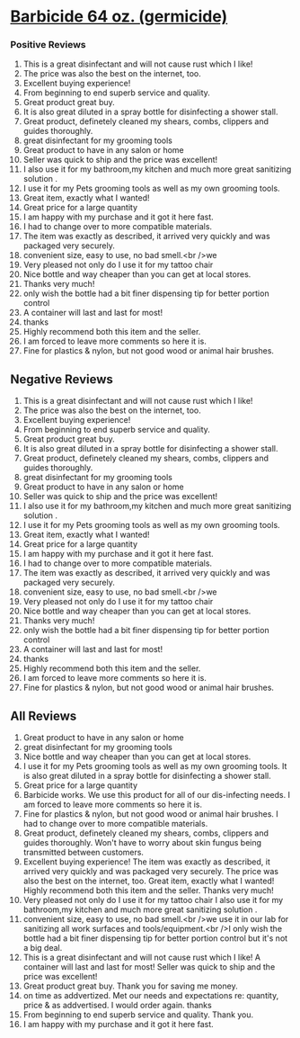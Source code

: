 # [Barbicide 64 oz. (germicide)](https://products.checkmycream.com/products/Barbicide-64-oz.-(germicide).html)

### Positive Reviews

<ol>
      <li>This is a great disinfectant and will not cause rust which I like!</li>
      <li>The price was also the best on the internet, too.</li>
      <li>Excellent buying experience!</li>
      <li>From beginning to end superb service and quality.</li>
      <li>Great product great buy.</li>
      <li>It is also great diluted in a spray bottle for disinfecting a shower stall.</li>
      <li>Great product, definetely cleaned my shears, combs, clippers and guides thoroughly.  </li>
      <li>great disinfectant for my grooming tools</li>
      <li>Great product to have in any salon or home</li>
      <li>Seller was quick to ship and the price was excellent!</li>
      <li>I also use it for my bathroom,my kitchen and much more great sanitizing solution .</li>
      <li>I use it for my Pets grooming tools as well as my own grooming tools.</li>
      <li>Great item, exactly what I wanted!</li>
      <li>Great price for a large quantity</li>
      <li>I am happy with my purchase and it got it here fast.</li>
      <li>I had to change over to more compatible materials.</li>
      <li>The item was exactly as described, it arrived very quickly and was packaged very securely.</li>
      <li>convenient size, easy to use, no bad smell.&lt;br /&gt;we</li>
      <li>Very pleased not only do I use it for my tattoo chair</li>
      <li>Nice bottle and way cheaper than you can get at local stores.</li>
      <li>Thanks very much!</li>
      <li>only wish the bottle had a bit finer dispensing tip for better portion control</li>
      <li>A container will last and last for most!</li>
      <li>thanks</li>
      <li>Highly recommend both this item and the seller.</li>
      <li>I am forced to leave more comments so here it is.</li>
      <li>Fine for plastics &amp; nylon, but not good wood or animal hair brushes.</li>
</ol>


<h2>Negative Reviews</h2>
<ol>
<li> This is a great disinfectant and will not cause rust which I like!</li>
<li> The price was also the best on the internet, too.</li>
<li> Excellent buying experience!</li>
<li> From beginning to end superb service and quality.</li>
<li> Great product great buy.</li>
<li> It is also great diluted in a spray bottle for disinfecting a shower stall.</li>
<li> Great product, definetely cleaned my shears, combs, clippers and guides thoroughly.  </li>
<li> great disinfectant for my grooming tools</li>
<li> Great product to have in any salon or home</li>
<li> Seller was quick to ship and the price was excellent!</li>
<li> I also use it for my bathroom,my kitchen and much more great sanitizing solution .</li>
<li> I use it for my Pets grooming tools as well as my own grooming tools.</li>
<li> Great item, exactly what I wanted!</li>
<li> Great price for a large quantity</li>
<li> I am happy with my purchase and it got it here fast.</li>
<li> I had to change over to more compatible materials.</li>
<li> The item was exactly as described, it arrived very quickly and was packaged very securely.</li>
<li> convenient size, easy to use, no bad smell.&lt;br /&gt;we</li>
<li> Very pleased not only do I use it for my tattoo chair</li>
<li> Nice bottle and way cheaper than you can get at local stores.</li>
<li> Thanks very much!</li>
<li> only wish the bottle had a bit finer dispensing tip for better portion control</li>
<li> A container will last and last for most!</li>
<li> thanks</li>
<li> Highly recommend both this item and the seller.</li>
<li> I am forced to leave more comments so here it is.</li>
<li> Fine for plastics &amp; nylon, but not good wood or animal hair brushes.</li>
</ol>

<h2>All Reviews</h2>

<ol>
    <li> Great product to have in any salon or home</li>
    <li> great disinfectant for my grooming tools</li>
    <li> Nice bottle and way cheaper than you can get at local stores.</li>
    <li> I use it for my Pets grooming tools as well as my own grooming tools. It is also great diluted in a spray bottle for disinfecting a shower stall.</li>
    <li> Great price for a large quantity</li>
    <li> Barbicide works.  We use this product for all of our dis-infecting needs. I am forced to leave more comments so here it is.</li>
    <li> Fine for plastics &amp; nylon, but not good wood or animal hair brushes. I had to change over to more compatible materials.</li>
    <li> Great product, definetely cleaned my shears, combs, clippers and guides thoroughly.  Won&#x27;t have to worry about skin fungus being transmitted between customers.</li>
    <li> Excellent buying experience! The item was exactly as described, it arrived very quickly and was packaged very securely. The price was also the best on the internet, too. Great item, exactly what I wanted! Highly recommend both this item and the seller. Thanks very much!</li>
    <li> Very pleased not only do I use it for my tattoo chair I also use it for my bathroom,my kitchen and much more great sanitizing solution .</li>
    <li> convenient size, easy to use, no bad smell.&lt;br /&gt;we use it in our lab for sanitizing all work surfaces and tools/equipment.&lt;br /&gt;I only wish the bottle had a bit finer dispensing tip for better portion control but it&#x27;s not a big deal.</li>
    <li> This is a great disinfectant and will not cause rust which I like! A container will last and last for most! Seller was quick to ship and the price was excellent!</li>
    <li> Great product great buy. Thank you for saving me money.</li>
    <li> on time as addvertized. Met our needs and expectations re: quantity, price &amp; as addvertised. I would order again. thanks</li>
    <li> From beginning to end superb service and quality. Thank you.</li>
    <li> I am happy with my purchase and it got it here fast.</li>
</ol>




